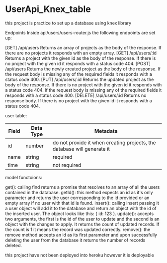 # UserApi_Knex_table 
this project is practice to set up a database using knex library 

Endpoints
Inside api/users/users-router.js the following endpoints are set up:

 [GET] /api/users
Returns an array of projects as the body of the response.
If there are no projects it responds with an empty array.
 [GET] /api/users/:id
Returns a project with the given id as the body of the response.
If there is no project with the given id it responds with a status code 404.
 [POST] /api/users
Returns the newly created project as the body of the response.
If the request body is missing any of the required fields it responds with a status code 400.
 [PUT] /api/users/:id
Returns the updated project as the body of the response.
If there is no project with the given id it responds with a status code 404.
If the request body is missing any of the required fields it responds with a status code 400.
 [DELETE] /api/users/:id
Returns no response body.
If there is no project with the given id it responds with a status code 404.
 
 
 user table: 
 
 | Field       | Data Type | Metadata                                                               |
| ----------- | --------- | ----------------------------------------------------------------------- |
| id          | number    | do not provide it when creating projects, the database will generate it |
| name        | string    | required                                                                |
| time        | string    | not required                                                                |


 
 model functoions: 
 
 
 get(): calling find returns a promise that resolves to an array of all the users contained in the database.
getId(): this method expects an id as it's only parameter and returns the user corresponding to the id provided or an empty array if no user with that id is found.
insert(): calling insert passing it a user object will add it to the database and return an object with the id of the inserted user. The object looks like this: { id: 123 }.
update(): accepts two arguments, the first is the id of the user to update and the second is an object with the changes to apply. It returns the count of updated records. If the count is 1 it means the record was updated correctly.
remove(): the remove method accepts an id as its first parameter and upon successfully deleting the user from the database it returns the number of records deleted.


this project have not been deployed into heroku however it is deployable
